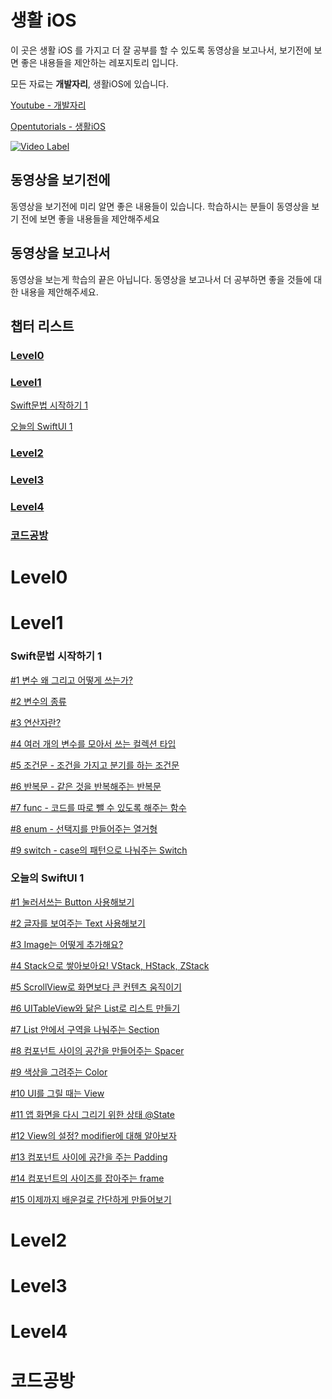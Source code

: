 # 생활 iOS

이 곳은 생활 iOS 를 가지고 더 잘 공부를 할 수 있도록 동영상을 보고나서, 보기전에 보면 좋은 내용들을 제안하는 레포지토리 입니다.

모든 자료는 **개발자리**, 생활iOS에 있습니다.

[Youtube - 개발자리](https://www.youtube.com/@Leeo25)

[Opentutorials - 생활iOS](https://opentutorials.org/course/5022)

[![Video Label](https://s3-ap-northeast-2.amazonaws.com/opentutorials-user-file/course/5022/12837.jpg)](https://www.youtube.com/@Leeo25)

## 동영상을 보기전에
동영상을 보기전에 미리 알면 좋은 내용들이 있습니다. 학습하시는 분들이 동영상을 보기 전에 보면 좋을 내용들을 제안해주세요

## 동영상을 보고나서
동영상을 보는게 학습의 끝은 아닙니다. 동영상을 보고나서 더 공부하면 좋을 것들에 대한 내용을 제안해주세요.


## 챕터 리스트
### [Level0](#level0)

### [Level1](#level1)

[Swift문법 시작하기 1](#swift문법-시작하기-1)

[오늘의 SwiftUI 1](#오늘의-swiftui-1)

### [Level2](#level2)

### [Level3](#level3)

### [Level4](#level4)

### [코드공방](#코드공방)

# Level0


# Level1

### Swift문법 시작하기 1
[#1 변수 왜 그리고 어떻게 쓰는가?](https://github.com/M1zz/Life-iOS/blob/Feature/Hamsik/Level%201/Swift%EB%AC%B8%EB%B2%95%20%EC%8B%9C%EC%9E%91%ED%95%98%EA%B8%B0%201/%231%20%EB%B3%80%EC%88%98%20%EC%99%9C%20%EA%B7%B8%EB%A6%AC%EA%B3%A0%20%EC%96%B4%EB%96%BB%EA%B2%8C%20%EC%93%B0%EB%8A%94%EA%B0%80%3F.md)

[#2 변수의 종류](https://github.com/M1zz/Life-iOS/blob/Feature/Hamsik/Level%201/Swift%EB%AC%B8%EB%B2%95%20%EC%8B%9C%EC%9E%91%ED%95%98%EA%B8%B0%201/%232%20%E1%84%87%E1%85%A7%E1%86%AB%E1%84%89%E1%85%AE%E1%84%8B%E1%85%B4%20%E1%84%8C%E1%85%A9%E1%86%BC%E1%84%85%E1%85%B2.md)

[#3 연산자란?](https://github.com/M1zz/Life-iOS/blob/Feature/Hamsik/Level%201/Swift%EB%AC%B8%EB%B2%95%20%EC%8B%9C%EC%9E%91%ED%95%98%EA%B8%B0%201/%233%20%E1%84%8B%E1%85%A7%E1%86%AB%E1%84%89%E1%85%A1%E1%86%AB%E1%84%8C%E1%85%A1%E1%84%85%E1%85%A1%E1%86%AB%3F.md)

[#4 여러 개의 변수를 모아서 쓰는 컬렉션 타입](https://github.com/M1zz/Life-iOS/blob/Feature/Hamsik/Level%201/Swift%EB%AC%B8%EB%B2%95%20%EC%8B%9C%EC%9E%91%ED%95%98%EA%B8%B0%201/%234%20%E1%84%8B%E1%85%A7%E1%84%85%E1%85%A5%20%E1%84%80%E1%85%A2%E1%84%8B%E1%85%B4%20%E1%84%87%E1%85%A7%E1%86%AB%E1%84%89%E1%85%AE%E1%84%85%E1%85%B3%E1%86%AF%20%E1%84%86%E1%85%A9%E1%84%8B%E1%85%A1%E1%84%89%E1%85%A5%20%E1%84%8A%E1%85%B3%E1%84%82%E1%85%B3%E1%86%AB%20%E1%84%8F%E1%85%A5%E1%86%AF%E1%84%85%E1%85%A6%E1%86%A8%E1%84%89%E1%85%A7%E1%86%AB%20%E1%84%90%E1%85%A1%E1%84%8B%E1%85%B5%E1%86%B8.md)

[#5 조건문 - 조건을 가지고 분기를 하는 조건문](https://github.com/M1zz/Life-iOS/blob/Feature/Hamsik/Level%201/Swift%EB%AC%B8%EB%B2%95%20%EC%8B%9C%EC%9E%91%ED%95%98%EA%B8%B0%201/%235%20%E1%84%8C%E1%85%A9%E1%84%80%E1%85%A5%E1%86%AB%E1%84%86%E1%85%AE%E1%86%AB%20-%20%E1%84%8C%E1%85%A9%E1%84%80%E1%85%A5%E1%86%AB%E1%84%8B%E1%85%B3%E1%86%AF%20%E1%84%80%E1%85%A1%E1%84%8C%E1%85%B5%E1%84%80%E1%85%A9%20%E1%84%87%E1%85%AE%E1%86%AB%E1%84%80%E1%85%B5%E1%84%85%E1%85%B3%E1%86%AF%20%E1%84%92%E1%85%A1%E1%84%82%E1%85%B3%E1%86%AB%20%E1%84%8C%E1%85%A9%E1%84%80%E1%85%A5%E1%86%AB%E1%84%86%E1%85%AE%E1%86%AB.md)

[#6 반복문 - 같은 것을 반복해주는 반복문](https://github.com/M1zz/Life-iOS/blob/Feature/Hamsik/Level%201/Swift%EB%AC%B8%EB%B2%95%20%EC%8B%9C%EC%9E%91%ED%95%98%EA%B8%B0%201/%236%20%E1%84%87%E1%85%A1%E1%86%AB%E1%84%87%E1%85%A9%E1%86%A8%E1%84%86%E1%85%AE%E1%86%AB%20-%20%E1%84%80%E1%85%A1%E1%87%80%E1%84%8B%E1%85%B3%E1%86%AB%20%E1%84%80%E1%85%A5%E1%86%BA%E1%84%8B%E1%85%B3%E1%86%AF%20%E1%84%87%E1%85%A1%E1%86%AB%E1%84%87%E1%85%A9%E1%86%A8%E1%84%92%E1%85%A2%E1%84%8C%E1%85%AE%E1%84%82%E1%85%B3%E1%86%AB%20%E1%84%87%E1%85%A1%E1%86%AB%E1%84%87%E1%85%A9%E1%86%A8%E1%84%86%E1%85%AE%E1%86%AB.md)

[#7 func - 코드를 따로 뺄 수 있도록 해주는 함수](https://github.com/M1zz/Life-iOS/blob/Feature/Hamsik/Level%201/Swift%EB%AC%B8%EB%B2%95%20%EC%8B%9C%EC%9E%91%ED%95%98%EA%B8%B0%201/%237%20func%20-%20%E1%84%8F%E1%85%A9%E1%84%83%E1%85%B3%E1%84%85%E1%85%B3%E1%86%AF%20%E1%84%84%E1%85%A1%E1%84%85%E1%85%A9%20%E1%84%88%E1%85%A2%E1%86%AF%20%E1%84%89%E1%85%AE%20%E1%84%8B%E1%85%B5%E1%86%BB%E1%84%83%E1%85%A9%E1%84%85%E1%85%A9%E1%86%A8%20%E1%84%92%E1%85%A2%E1%84%8C%E1%85%AE%E1%84%82%E1%85%B3%E1%86%AB%20%E1%84%92%E1%85%A1%E1%86%B7%E1%84%89%E1%85%AE.md)

[#8 enum - 선택지를 만들어주는 열거형](https://github.com/M1zz/Life-iOS/blob/Feature/Hamsik/Level%201/Swift%EB%AC%B8%EB%B2%95%20%EC%8B%9C%EC%9E%91%ED%95%98%EA%B8%B0%201/%238%20enum%20-%20%E1%84%89%E1%85%A5%E1%86%AB%E1%84%90%E1%85%A2%E1%86%A8%E1%84%8C%E1%85%B5%E1%84%85%E1%85%B3%E1%86%AF%20%E1%84%86%E1%85%A1%E1%86%AB%E1%84%83%E1%85%B3%E1%86%AF%E1%84%8B%E1%85%A5%E1%84%8C%E1%85%AE%E1%84%82%E1%85%B3%E1%86%AB%20%E1%84%8B%E1%85%A7%E1%86%AF%E1%84%80%E1%85%A5%E1%84%92%E1%85%A7%E1%86%BC.md)

[#9 switch - case의 패턴으로 나눠주는 Switch](https://github.com/M1zz/Life-iOS/blob/Feature/Hamsik/Level%201/Swift%EB%AC%B8%EB%B2%95%20%EC%8B%9C%EC%9E%91%ED%95%98%EA%B8%B0%201/%239%20switch%20-%20case%E1%84%8B%E1%85%B4%20%E1%84%91%E1%85%A2%E1%84%90%E1%85%A5%E1%86%AB%E1%84%8B%E1%85%B3%E1%84%85%E1%85%A9%20%E1%84%82%E1%85%A1%E1%84%82%E1%85%AF%E1%84%8C%E1%85%AE%E1%84%82%E1%85%B3%E1%86%AB%20Switch.md)

### 오늘의 SwiftUI 1
[#1 눌러서쓰는 Button 사용해보기](https://github.com/M1zz/Life-iOS/blob/Feature/Hamsik/Level%201/%EC%98%A4%EB%8A%98%EC%9D%98%20SwiftUI%201/%231%20%E1%84%82%E1%85%AE%E1%86%AF%E1%84%85%E1%85%A5%E1%84%89%E1%85%A5%20%E1%84%8A%E1%85%B3%E1%84%82%E1%85%B3%E1%86%AB%20Button%20%E1%84%89%E1%85%A1%E1%84%8B%E1%85%AD%E1%86%BC%E1%84%92%E1%85%A2%E1%84%87%E1%85%A9%E1%84%80%E1%85%B5.md)

[#2 글자를 보여주는 Text 사용해보기](https://github.com/M1zz/Life-iOS/blob/Feature/Hamsik/Level%201/%EC%98%A4%EB%8A%98%EC%9D%98%20SwiftUI%201/%232%20%E1%84%80%E1%85%B3%E1%86%AF%E1%84%8C%E1%85%A1%E1%84%85%E1%85%B3%E1%86%AF%20%E1%84%87%E1%85%A9%E1%84%8B%E1%85%A7%E1%84%8C%E1%85%AE%E1%84%82%E1%85%B3%E1%86%AB%20Text%20%E1%84%89%E1%85%A1%E1%84%8B%E1%85%AD%E1%86%BC%E1%84%92%E1%85%A2%E1%84%87%E1%85%A9%E1%84%80%E1%85%B5.md)

[#3 Image는 어떻게 추가해요?](https://github.com/M1zz/Life-iOS/blob/Feature/Hamsik/Level%201/%EC%98%A4%EB%8A%98%EC%9D%98%20SwiftUI%201/%233%20Image%E1%84%82%E1%85%B3%E1%86%AB%20%E1%84%8B%E1%85%A5%E1%84%84%E1%85%A5%E1%87%82%E1%84%80%E1%85%A6%20%E1%84%8E%E1%85%AE%E1%84%80%E1%85%A1%E1%84%92%E1%85%A2%E1%84%8B%E1%85%AD%3F.md)

[#4 Stack으로 쌓아보아요! VStack, HStack, ZStack](https://github.com/M1zz/Life-iOS/blob/Feature/Hamsik/Level%201/%EC%98%A4%EB%8A%98%EC%9D%98%20SwiftUI%201/%234%20Stack%E1%84%8B%E1%85%B3%E1%84%85%E1%85%A9%20%E1%84%8A%E1%85%A1%E1%87%82%E1%84%8B%E1%85%A1%E1%84%87%E1%85%A9%E1%84%8B%E1%85%A1%E1%84%8B%E1%85%AD!%20VStack%2C%20HStack%2C%20ZStack.md)

[#5 ScrollView로 화면보다 큰 컨텐츠 움직이기](https://github.com/M1zz/Life-iOS/blob/Feature/Hamsik/Level%201/%EC%98%A4%EB%8A%98%EC%9D%98%20SwiftUI%201/%235%20ScrollView%E1%84%85%E1%85%A9%20%E1%84%92%E1%85%AA%E1%84%86%E1%85%A7%E1%86%AB%E1%84%87%E1%85%A9%E1%84%83%E1%85%A1%20%E1%84%8F%E1%85%B3%E1%86%AB%20%E1%84%8F%E1%85%A5%E1%86%AB%E1%84%90%E1%85%A6%E1%86%AB%E1%84%8E%E1%85%B3%20%E1%84%8B%E1%85%AE%E1%86%B7%E1%84%8C%E1%85%B5%E1%86%A8%E1%84%8B%E1%85%B5%E1%84%80%E1%85%B5.md)

[#6 UITableView와 닮은 List로 리스트 만들기](https://github.com/M1zz/Life-iOS/blob/Feature/Hamsik/Level%201/%EC%98%A4%EB%8A%98%EC%9D%98%20SwiftUI%201/%236%20UITableView%E1%84%8B%E1%85%AA%20%E1%84%83%E1%85%A1%E1%86%B1%E1%84%8B%E1%85%B3%E1%86%AB%20List%E1%84%85%E1%85%A9%20%E1%84%85%E1%85%B5%E1%84%89%E1%85%B3%E1%84%90%E1%85%B3%20%E1%84%86%E1%85%A1%E1%86%AB%E1%84%83%E1%85%B3%E1%86%AF%E1%84%80%E1%85%B5.md)

[#7 List 안에서 구역을 나눠주는 Section](https://github.com/M1zz/Life-iOS/blob/Feature/Hamsik/Level%201/%EC%98%A4%EB%8A%98%EC%9D%98%20SwiftUI%201/%237%20List%20%E1%84%8B%E1%85%A1%E1%86%AB%E1%84%8B%E1%85%A6%E1%84%89%E1%85%A5%20%E1%84%80%E1%85%AE%E1%84%8B%E1%85%A7%E1%86%A8%E1%84%8B%E1%85%B3%E1%86%AF%20%E1%84%82%E1%85%A1%E1%84%82%E1%85%AF%E1%84%8C%E1%85%AE%E1%84%82%E1%85%B3%E1%86%AB%20Section.md)

[#8 컴포넌트 사이의 공간을 만들어주는 Spacer](https://github.com/M1zz/Life-iOS/blob/Feature/Hamsik/Level%201/%EC%98%A4%EB%8A%98%EC%9D%98%20SwiftUI%201/%238%20%E1%84%8F%E1%85%A5%E1%86%B7%E1%84%91%E1%85%A9%E1%84%82%E1%85%A5%E1%86%AB%E1%84%90%E1%85%B3%20%E1%84%89%E1%85%A1%E1%84%8B%E1%85%B5%E1%84%8B%E1%85%B4%20%E1%84%80%E1%85%A9%E1%86%BC%E1%84%80%E1%85%A1%E1%86%AB%E1%84%8B%E1%85%B3%E1%86%AF%20%E1%84%86%E1%85%A1%E1%86%AB%E1%84%83%E1%85%B3%E1%86%AF%E1%84%8B%E1%85%A5%E1%84%8C%E1%85%AE%E1%84%82%E1%85%B3%E1%86%AB%20Spacer.md)

[#9 색상을 그려주는 Color](https://github.com/M1zz/Life-iOS/blob/Feature/Hamsik/Level%201/%EC%98%A4%EB%8A%98%EC%9D%98%20SwiftUI%201/%239%20%E1%84%89%E1%85%A2%E1%86%A8%E1%84%89%E1%85%A1%E1%86%BC%E1%84%8B%E1%85%B3%E1%86%AF%20%E1%84%80%E1%85%B3%E1%84%85%E1%85%A7%E1%84%8C%E1%85%AE%E1%84%82%E1%85%B3%E1%86%AB%20Color.md)

[#10 UI를 그릴 때는 View](https://github.com/M1zz/Life-iOS/blob/Feature/Hamsik/Level%201/%EC%98%A4%EB%8A%98%EC%9D%98%20SwiftUI%201/%2310%20UI%E1%84%85%E1%85%B3%E1%86%AF%20%E1%84%80%E1%85%B3%E1%84%85%E1%85%B5%E1%86%AF%20%E1%84%84%E1%85%A2%E1%84%82%E1%85%B3%E1%86%AB%20View.md)

[#11 앱 화면을 다시 그리기 위한 상태 @State](https://github.com/M1zz/Life-iOS/blob/Feature/Hamsik/Level%201/%EC%98%A4%EB%8A%98%EC%9D%98%20SwiftUI%201/%2311%20%E1%84%8B%E1%85%A2%E1%86%B8%20%E1%84%92%E1%85%AA%E1%84%86%E1%85%A7%E1%86%AB%E1%84%8B%E1%85%B3%E1%86%AF%20%E1%84%83%E1%85%A1%E1%84%89%E1%85%B5%20%E1%84%80%E1%85%B3%E1%84%85%E1%85%B5%E1%84%80%E1%85%B5%20%E1%84%8B%E1%85%B1%E1%84%92%E1%85%A1%E1%86%AB%20%E1%84%89%E1%85%A1%E1%86%BC%E1%84%90%E1%85%A2%20%40State.md)

[#12 View의 설정? modifier에 대해 알아보자](https://github.com/M1zz/Life-iOS/blob/Feature/Hamsik/Level%201/%EC%98%A4%EB%8A%98%EC%9D%98%20SwiftUI%201/%2312%20View%E1%84%8B%E1%85%B4%20%E1%84%89%E1%85%A5%E1%86%AF%E1%84%8C%E1%85%A5%E1%86%BC%3F%20modifier%E1%84%8B%E1%85%A6%20%E1%84%83%E1%85%A2%E1%84%92%E1%85%A2%20%E1%84%8B%E1%85%A1%E1%86%AF%E1%84%8B%E1%85%A1%E1%84%87%E1%85%A9%E1%84%8C%E1%85%A1.md)

[#13 컴포넌트 사이에 공간을 주는 Padding](https://github.com/M1zz/Life-iOS/blob/Feature/Hamsik/Level%201/%EC%98%A4%EB%8A%98%EC%9D%98%20SwiftUI%201/%2313%20%E1%84%8F%E1%85%A5%E1%86%B7%E1%84%91%E1%85%A9%E1%84%82%E1%85%A5%E1%86%AB%E1%84%90%E1%85%B3%20%E1%84%89%E1%85%A1%E1%84%8B%E1%85%B5%E1%84%8B%E1%85%A6%20%E1%84%80%E1%85%A9%E1%86%BC%E1%84%80%E1%85%A1%E1%86%AB%E1%84%8B%E1%85%B3%E1%86%AF%20%E1%84%8C%E1%85%AE%E1%84%82%E1%85%B3%E1%86%AB%20Padding.md)

[#14 컴포넌트의 사이즈를 잡아주는 frame](https://github.com/M1zz/Life-iOS/blob/Feature/Hamsik/Level%201/%EC%98%A4%EB%8A%98%EC%9D%98%20SwiftUI%201/%2314%20%E1%84%8F%E1%85%A5%E1%86%B7%E1%84%91%E1%85%A9%E1%84%82%E1%85%A5%E1%86%AB%E1%84%90%E1%85%B3%E1%84%8B%E1%85%B4%20%E1%84%89%E1%85%A1%E1%84%8B%E1%85%B5%E1%84%8C%E1%85%B3%E1%84%85%E1%85%B3%E1%86%AF%20%E1%84%8C%E1%85%A1%E1%86%B8%E1%84%8B%E1%85%A1%E1%84%8C%E1%85%AE%E1%84%82%E1%85%B3%E1%86%AB%20frame.md)

[#15 이제까지 배운걸로 간단하게 만들어보기](https://github.com/M1zz/Life-iOS/blob/Feature/Hamsik/Level%201/%EC%98%A4%EB%8A%98%EC%9D%98%20SwiftUI%201/%2315%20%E1%84%8B%E1%85%B5%E1%84%8C%E1%85%A6%E1%84%81%E1%85%A1%E1%84%8C%E1%85%B5%20%E1%84%87%E1%85%A2%E1%84%8B%E1%85%AE%E1%86%AB%E1%84%80%E1%85%A5%E1%86%AF%E1%84%85%E1%85%A9%20%E1%84%80%E1%85%A1%E1%86%AB%E1%84%83%E1%85%A1%E1%86%AB%E1%84%92%E1%85%A1%E1%84%80%E1%85%A6%20%E1%84%86%E1%85%A1%E1%86%AB%E1%84%83%E1%85%B3%E1%86%AF%E1%84%8B%E1%85%A5%E1%84%87%E1%85%A9%E1%84%80%E1%85%B5.md)

# Level2

# Level3

# Level4


# 코드공방

